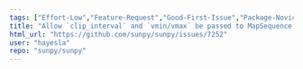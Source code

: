 ```yaml
---
tags: ["Effort-Low","Feature-Request","Good-First-Issue","Package-Novice","Priority-Low","astronomy","astropy","hacktoberfest","map","python","solar","solar-physics","sun","sunpy"]
title: "Allow `clip_interval` and `vmin/vmax` be passed to MapSequence plotting"
html_url: "https://github.com/sunpy/sunpy/issues/7252"
user: "hayesla"
repo: "sunpy/sunpy"
---
```


